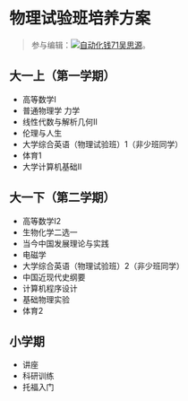 # 物理试验班培养方案

> 参与编辑：[![自动化钱71吴思源](person)](@edmundwsy)。

## 大一上（第一学期）  

- 高等数学I
- 普通物理学 力学
- 线性代数与解析几何Ⅱ
- 伦理与人生
- 大学综合英语（物理试验班）1（非少班同学）
- 体育1
- 大学计算机基础Ⅱ

## 大一下（第二学期）

- 高等数学I2
- 生物化学二选一
- 当今中国发展理论与实践
- 电磁学
- 大学综合英语（物理试验班）2（非少班同学）
- 中国近现代史纲要
- 计算机程序设计
- 基础物理实验
- 体育2  

## 小学期
- 讲座
- 科研训练
- 托福入门
